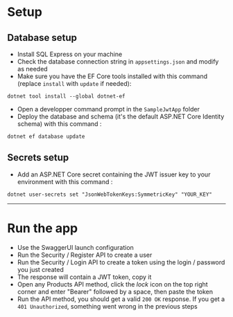 # Setup

## Database setup

- Install SQL Express on your machine
- Check the database connection string in `appsettings.json` and modify as needed
- Make sure you have the EF Core tools installed with this command (replace `install` with `update` if needed): 

```
dotnet tool install --global dotnet-ef
```

- Open a developper command prompt in the `SampleJwtApp` folder
- Deploy the database and schema (it's the default ASP.NET Core Identity schema) with this command :

```
dotnet ef database update
```

## Secrets setup

- Add an ASP.NET Core secret containing the JWT issuer key to your environment with this command :

```
dotnet user-secrets set "JsonWebTokenKeys:SymmetricKey" "YOUR_KEY"
```

---

# Run the app

- Use the SwaggerUI launch configuration
- Run the Security / Register API to create a user
- Run the Security / Login API to create a token using the login / password you just created
- The response will contain a JWT token, copy it
- Open any Products API method, click the *lock* icon on the top right corner and enter "Bearer" followed by a space, then paste the token
- Run the API method, you should get a valid `200 OK` response. If you get a `401 Unauthorized`, something went wrong in the previous steps